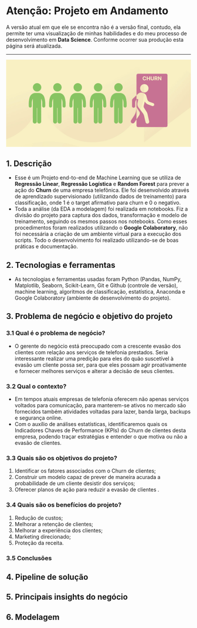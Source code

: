 # Atenção: Projeto em Andamento
A versão atual em que ele se encontra não é a versão final, contudo, ela permite ter uma visualização de minhas habilidades e do meu processo de desenvolvimento em **Data Science**. Conforme ocorrer sua produção esta página será atualizada.

---
![Client Churn](https://github.com/askot19/Portfolio/blob/main/Churn%20Prediction/churn.png?raw=true)

## 1. Descrição
* Esse é um Projeto end-to-end de Machine Learning que se utiliza de **Regressão Linear**, **Regressão Logística** e **Random Forest** para prever a ação do **Churn** de uma empresa telefônica. Ele foi desenvolvido através de aprendizado supervisionado (utilizando dados de treinamento) para classificação, onde 1 é o target afirmativo para churn e 0 o negativo.
* Toda a análise (da EDA a modelagem) foi realizada em notebooks. Fiz a divisão do projeto para captura dos dados, transformação e modelo de treinamento, seguindo os mesmos passos nos notebooks. Como esses procedimentos foram realizados utilizando o **Google Colaboratory**, não foi necessária a criação de um ambiente virtual para a execução dos scripts. Todo o desenvolvimento foi realizado utilizando-se de boas práticas e documentação.

## 2. Tecnologias e ferramentas
* As tecnologias e ferramentas usadas foram Python (Pandas, NumPy, Matplotlib, Seaborn, Scikit-Learn, Git e Github (controle de versão), machine learning, algoritmos de classificação, estatística, Anaconda e Google Colaboratory (ambiente de desenvolvimento do projeto).

## 3. Problema de negócio e objetivo do projeto
### 3.1 Qual é o problema de negócio?
* O gerente do negócio está preocupado com a crescente evasão dos clientes com relação aos serviços de telefonia prestados. Seria interessante realizar uma predição para eles do quão suscetível à evasão um cliente possa ser, para que eles possam agir proativamente e fornecer melhores serviços e alterar a decisão de seus clientes.
### 3.2 Qual o contexto?
* Em tempos atuais empresas de telefonia oferecem não apenas serviços voltados para comunicação, para manterem-se ativos no mercado são fornecidos também atividades voltadas para lazer, banda larga, backups e segurança online.
* Com o auxílio de análises estatísticas, identificaremos quais os Indicadores Chaves de Performance (KPIs) do Churn de clientes desta empresa, podendo traçar estratégias e entender o que motiva ou não a evasão de clientes.

### 3.3 Quais são os objetivos do projeto?
1. Identificar os fatores associados com o Churn de clientes;
2. Construir um modelo capaz de prever de maneira acurada a probabilidade de um cliente desistir dos serviços;
3. Oferecer planos de ação para reduzir a evasão de clientes .

### 3.4 Quais são os benefícios do projeto?
1. Redução de custos;
2. Melhorar a retenção de clientes;
3. Melhorar a experiência dos clientes;
4. Marketing direcionado;
5. Proteção da receita.

### 3.5 Conclusões

## 4. Pipeline de solução

## 5. Principais insights do negócio

## 6. Modelagem

